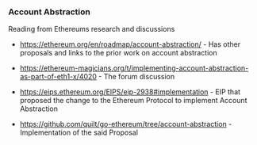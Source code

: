 ### Account Abstraction

Reading from Ethereums research and discussions

* https://ethereum.org/en/roadmap/account-abstraction/ - Has other proposals and links to the prior work on account abstraction

* https://ethereum-magicians.org/t/implementing-account-abstraction-as-part-of-eth1-x/4020 - The forum discussion

* https://eips.ethereum.org/EIPS/eip-2938#implementation - EIP that proposed the change to the Ethereum Protocol to implement Account Abstraction

* https://github.com/quilt/go-ethereum/tree/account-abstraction - Implementation of the said Proposal
